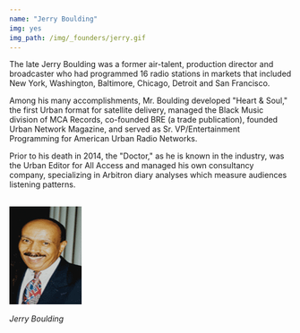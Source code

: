 ```yaml
---
name: "Jerry Boulding"
img: yes
img_path: /img/_founders/jerry.gif
---
```


The late Jerry Boulding was a former air-talent, production director and broadcaster who
had programmed 16 radio stations in markets that included New York, Washington,
Baltimore, Chicago, Detroit and San Francisco.

Among his many accomplishments, Mr. Boulding developed &quot;Heart &amp; Soul,&quot; the first
Urban format for satellite delivery, managed the Black Music division of MCA Records,
co-founded BRE (a trade publication), founded Urban Network Magazine, and served as
Sr. VP/Entertainment Programming for American Urban Radio Networks.

Prior to his death in 2014, the &quot;Doctor,&quot; as he is known in the industry, was the Urban
Editor for All Access and managed his own consultancy company, specializing in
Arbitron diary analyses which measure audiences listening patterns.

<br>
<img class="center-block" src="img/board/JERRY-BOULDING.gif">
<p class="text-center"><em>Jerry Boulding</em></p>
